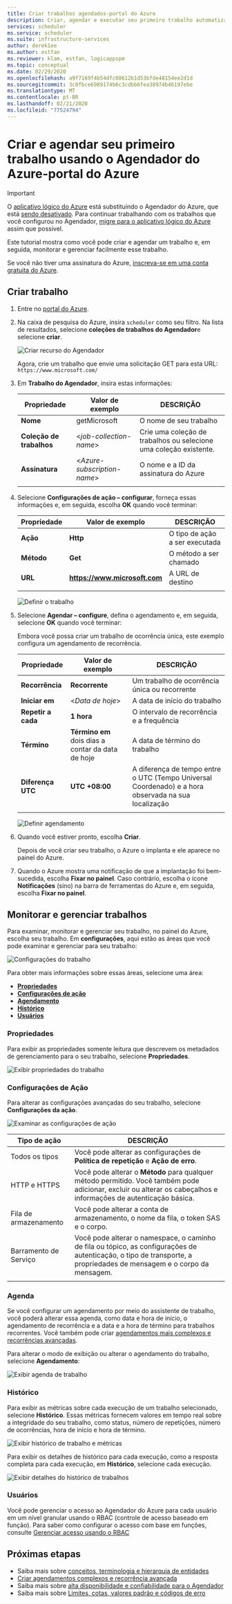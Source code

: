 ```yaml
---
title: Criar trabalhos agendados-portal do Azure
description: Criar, agendar e executar seu primeiro trabalho automatizado no portal do Azure usando o Agendador do Azure
services: scheduler
ms.service: scheduler
ms.suite: infrastructure-services
author: derek1ee
ms.author: estfan
ms.reviewer: klam, estfan, logicappspm
ms.topic: conceptual
ms.date: 02/29/2020
ms.openlocfilehash: a9f7169f4b54dfc08612b1d53bfde48154ee2d1d
ms.sourcegitcommit: 3c8fbce6989174b6c3cdbb6fea38974b46197ebe
ms.translationtype: MT
ms.contentlocale: pt-BR
ms.lasthandoff: 02/21/2020
ms.locfileid: "77524794"
---
```

# <a name="create-and-schedule-your-first-job-by-using-azure-scheduler---azure-portal"></a>Criar e agendar seu primeiro trabalho usando o Agendador do Azure-portal do Azure

> [!IMPORTANT]
> O [aplicativo lógico do Azure](../logic-apps/logic-apps-overview.md) está substituindo o Agendador do Azure, que está [sendo desativado](../scheduler/migrate-from-scheduler-to-logic-apps.md#retire-date). Para continuar trabalhando com os trabalhos que você configurou no Agendador, [migre para o aplicativo lógico do Azure](../scheduler/migrate-from-scheduler-to-logic-apps.md) assim que possível.

Este tutorial mostra como você pode criar e agendar um trabalho e, em seguida, monitorar e gerenciar facilmente esse trabalho.

Se você não tiver uma assinatura do Azure, [inscreva-se em uma conta gratuita do Azure](https://azure.microsoft.com/free/).

## <a name="create-job"></a>Criar trabalho

1. Entre no [portal do Azure](https://portal.azure.com/).

1. Na caixa de pesquisa do Azure, insira `scheduler` como seu filtro. Na lista de resultados, selecione **coleções de trabalhos do Agendador**e selecione **criar**.

   ![Criar recurso do Agendador](./media/scheduler-get-started-portal/scheduler-v2-portal-marketplace-create.png)

   Agora, crie um trabalho que envie uma solicitação GET para esta URL: `https://www.microsoft.com/` 

1. Em **Trabalho do Agendador**, insira estas informações:

   | Propriedade | Valor de exemplo | DESCRIÇÃO |
   |----------|---------------|-------------| 
   | **Nome** | getMicrosoft | O nome de seu trabalho | 
   | **Coleção de trabalhos** | <*job-collection-name*> | Crie uma coleção de trabalhos ou selecione uma coleção existente. | 
   | **Assinatura** | <*Azure-subscription-name*> | O nome e a ID da assinatura do Azure | 
   |||| 

1. Selecione **Configurações de ação – configurar**, forneça essas informações e, em seguida, escolha **OK** quando você terminar:

   | Propriedade | Valor de exemplo | DESCRIÇÃO |
   |----------|---------------|-------------| 
   | **Ação** | **Http** | O tipo de ação a ser executada | 
   | **Método** | **Get** | O método a ser chamado | 
   | **URL** | **https://www.microsoft.com** | A URL de destino | 
   |||| 
   
   ![Definir o trabalho](./media/scheduler-get-started-portal/scheduler-v2-portal-action-settings.png)

1. Selecione **Agendar – configure**, defina o agendamento e, em seguida, selecione **OK** quando você terminar:

   Embora você possa criar um trabalho de ocorrência única, este exemplo configura um agendamento de recorrência.

   | Propriedade | Valor de exemplo | DESCRIÇÃO |
   |----------|---------------|-------------| 
   | **Recorrência** | **Recorrente** | Um trabalho de ocorrência única ou recorrente | 
   | **Iniciar em** | <*Data de hoje*> | A data de início do trabalho | 
   | **Repetir a cada** | **1 hora** | O intervalo de recorrência e a frequência | 
   | **Término** | **Término em** dois dias a contar da data de hoje | A data de término do trabalho | 
   | **Diferença UTC** | **UTC +08:00** | A diferença de tempo entre o UTC (Tempo Universal Coordenado) e a hora observada na sua localização | 
   |||| 

   ![Definir agendamento](./media/scheduler-get-started-portal/scheduler-v2-portal-recurrence-schedule.png)

1. Quando você estiver pronto, escolha **Criar**.

   Depois de você criar seu trabalho, o Azure o implanta e ele aparece no painel do Azure. 

1. Quando o Azure mostra uma notificação de que a implantação foi bem-sucedida, escolha **Fixar no painel**. Caso contrário, escolha o ícone **Notificações** (sino) na barra de ferramentas do Azure e, em seguida, escolha **Fixar no painel**.

## <a name="monitor-and-manage-jobs"></a>Monitorar e gerenciar trabalhos

Para examinar, monitorar e gerenciar seu trabalho, no painel do Azure, escolha seu trabalho. Em **configurações**, aqui estão as áreas que você pode examinar e gerenciar para seu trabalho:

![Configurações do trabalho](./media/scheduler-get-started-portal/scheduler-v2-portal-job-overview-1.png)

Para obter mais informações sobre essas áreas, selecione uma área:

* [**Propriedades**](#properties)
* [**Configurações de ação**](#action-settings)
* [**Agendamento**](#schedule)
* [**Histórico**](#history)
* [**Usuários**](#users)

<a name="properties"></a>

### <a name="properties"></a>Propriedades

Para exibir as propriedades somente leitura que descrevem os metadados de gerenciamento para o seu trabalho, selecione **Propriedades**.

![Exibir propriedades do trabalho](./media/scheduler-get-started-portal/scheduler-v2-portal-job-properties.png)

<a name="action-settings"></a>

### <a name="action-settings"></a>Configurações de Ação

Para alterar as configurações avançadas do seu trabalho, selecione **Configurações da ação**. 

![Examinar as configurações de ação](./media/scheduler-get-started-portal/scheduler-v2-portal-job-action-settings.png)

| Tipo de ação | DESCRIÇÃO | 
|-------------|-------------| 
| Todos os tipos | Você pode alterar as configurações de **Política de repetição** e **Ação de erro**. | 
| HTTP e HTTPS | Você pode alterar o **Método** para qualquer método permitido. Você também pode adicionar, excluir ou alterar os cabeçalhos e informações de autenticação básica. | 
| Fila de armazenamento| Você pode alterar a conta de armazenamento, o nome da fila, o token SAS e o corpo. | 
| Barramento de Serviço | Você pode alterar o namespace, o caminho de fila ou tópico, as configurações de autenticação, o tipo de transporte, a propriedades de mensagem e o corpo da mensagem. | 
||| 

<a name="schedule"></a>

### <a name="schedule"></a>Agenda

Se você configurar um agendamento por meio do assistente de trabalho, você poderá alterar essa agenda, como data e hora de início, o agendamento de recorrência e a data e a hora de término para trabalhos recorrentes.
Você também pode criar [agendamentos mais complexos e recorrências avançadas](scheduler-advanced-complexity.md).

Para alterar o modo de exibição ou alterar o agendamento do trabalho, selecione **Agendamento**:

![Exibir agenda de trabalho](./media/scheduler-get-started-portal/scheduler-v2-portal-job-schedule.png)

<a name="history"></a>

### <a name="history"></a>Histórico

Para exibir as métricas sobre cada execução de um trabalho selecionado, selecione **Histórico**. Essas métricas fornecem valores em tempo real sobre a integridade do seu trabalho, como status, número de repetições, número de ocorrências, hora de início e hora de término.

![Exibir histórico de trabalho e métricas](./media/scheduler-get-started-portal/scheduler-v2-portal-job-history.png)

Para exibir os detalhes de histórico para cada execução, como a resposta completa para cada execução, em **Histórico**, selecione cada execução. 

![Exibir detalhes do histórico de trabalhos](./media/scheduler-get-started-portal/scheduler-v2-portal-job-history-details.png)

<a name="users"></a>

### <a name="users"></a>Usuários

Você pode gerenciar o acesso ao Agendador do Azure para cada usuário em um nível granular usando o RBAC (controle de acesso baseado em função). Para saber como configurar o acesso com base em funções, consulte [Gerenciar acesso usando o RBAC](../role-based-access-control/role-assignments-portal.md)

## <a name="next-steps"></a>Próximas etapas

* Saiba mais sobre [conceitos, terminologia e hierarquia de entidades](scheduler-concepts-terms.md)
* [Criar agendamentos complexos e recorrência avançada](scheduler-advanced-complexity.md)
* Saiba mais sobre [alta disponibilidade e confiabilidade para o Agendador](scheduler-high-availability-reliability.md)
* Saiba mais sobre [Limites, cotas, valores padrão e códigos de erro](scheduler-limits-defaults-errors.md)
